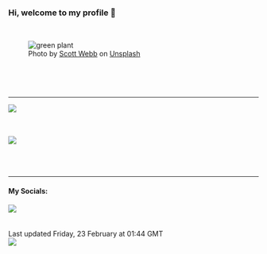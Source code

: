 <h3>Hi, welcome to my profile 👋</h3>

<br />
<figure>
  <img
    src="https://images.unsplash.com/photo-1483794344563-d27a8d18014e?crop=entropy&cs=tinysrgb&fit=max&fm=jpg&ixid=M3wyNzQ3MDB8MHwxfHJhbmRvbXx8fHx8fHx8fDE3MDg2NDk2MTF8&ixlib=rb-4.0.3&q=80&w=1080&auto=format"
    alt="green plant" 
  />
  <figcaption>Photo by <a
    href="https://unsplash.com/@scottwebb?utm_source=Profile%20readme&utm_medium=referral">Scott Webb</a> on <a
    href="https://unsplash.com/?utm_source=Profile%20readme&utm_medium=referral">Unsplash</a></figcaption>
</figure>




  <br /><br /><br />

<hr />
<img
  src="https://github-readme-stats.vercel.app/api?username=shanelucy&show_icons=true&theme=calm"
/>
<br /><br /><br />

<img 
  src="https://github-readme-stats.vercel.app/api/top-langs/?username=shanelucy&theme=calm"
/>
<br /><br /><br /><br />
<hr />
<h4>My Socials:</h4>
<a href="https://uk.linkedin.com/in/shane-lucy-4735b616a">
  <img
    src="https://img.shields.io/badge/linkedin%20-%230077B5.svg?&style=for-the-badge&logo=linkedin&logoColor=white"
  />
</a>
<br /><br /><br />
Last updated Friday, 23 February at 01:44 GMT
<br />
<img
  src="https://github.com/ShaneLucy/ShaneLucy/workflows/README%20build/badge.svg"
/>
